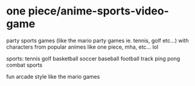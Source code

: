 # one piece/anime-sports-video-game
party sports games (like the mario party games ie. tennis, golf etc...) with characters from popular animes like one piece, mha, etc... lol

sports: tennis golf basketball soccer baseball football track 
      ping pong combat sports
      
fun arcade style like the mario games 




